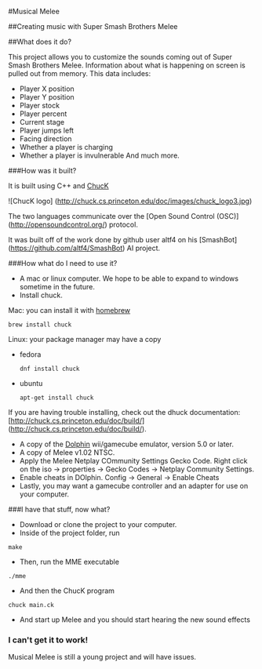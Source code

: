 #Musical Melee

##Creating music with Super Smash Brothers Melee

##What does it do?

This project allows you to customize the sounds coming out of Super Smash Brothers Melee. Information about what is happening on screen is pulled out from memory.
This data includes:
+ Player X position
+ Player Y position
+ Player stock
+ Player percent
+ Current stage
+ Player jumps left
+ Facing direction
+ Whether a player is charging
+ Whether a player is invulnerable
And much more.

###How was it built?

It is built using C++ and [ChucK](http://chuck.cs.princeton.edu)

![ChucK logo] (http://chuck.cs.princeton.edu/doc/images/chuck_logo3.jpg)

The two languages communicate over the [Open Sound Control (OSC)] (http://opensoundcontrol.org/) protocol.

It was built off of the work done by github user altf4 on his [SmashBot] (https://github.com/altf4/SmashBot) AI project.

###How what do I need to use it?

+ A mac or linux computer. We hope to be able to expand to windows sometime in the future.
+ Install chuck.

Mac: you can install it with [homebrew](http://brew.sh/)
```
brew install chuck
```

Linux: your package manager may have a copy
+ fedora
  ```
  dnf install chuck
  ```
+ ubuntu
  ```
  apt-get install chuck
  ```
  
If you are having trouble installing, check out the dhuck documentation: [http://chuck.cs.princeton.edu/doc/build/] (http://chuck.cs.princeton.edu/doc/build/).

+ A copy of the [Dolphin](https://dolphin-emu.org/) wii/gamecube emulator, version 5.0 or later.
+ A copy of Melee v1.02 NTSC.
+ Apply the Melee Netplay COmmunity Settings Gecko Code. Right click on the iso -> properties -> Gecko Codes -> Netplay Community Settings.
+ Enable cheats in DOlphin. Config -> General -> Enable Cheats
+ Lastly, you may want a gamecube controller and an adapter for use on your computer.

###I have that stuff, now what?

+ Download or clone the project to your computer.
+ Inside of the project folder, run
```
make
```
+ Then, run the MME executable
```
./mme
```
+ And then the ChucK program
```
chuck main.ck
```
+ And start up Melee and you should start hearing the new sound effects

### I can't get it to work!
Musical Melee is still a young project and will have issues.
